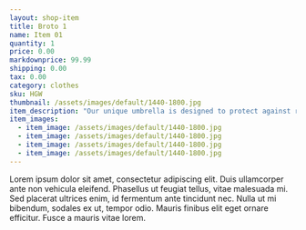 ```yaml
---
layout: shop-item
title: Broto 1
name: Item 01
quantity: 1
price: 0.00
markdownprice: 99.99
shipping: 0.00
tax: 0.00
category: clothes
sku: HGW
thumbnail: /assets/images/default/1440-1800.jpg
item_description: "Our unique umbrella is designed to protect against rain or sunlight. It is severely tested on all types of weather conditions. Don't forget to pick the right size."
item_images:
  - item_image: /assets/images/default/1440-1800.jpg
  - item_image: /assets/images/default/1440-1800.jpg
  - item_image: /assets/images/default/1440-1800.jpg
  - item_image: /assets/images/default/1440-1800.jpg
---
```

Lorem ipsum dolor sit amet, consectetur adipiscing elit. Duis ullamcorper ante non vehicula eleifend.
Phasellus ut feugiat tellus, vitae malesuada mi. Sed placerat ultrices enim, id fermentum ante tincidunt nec.
Nulla ut mi bibendum, sodales ex ut, tempor odio. Mauris finibus elit eget ornare efficitur. Fusce a mauris vitae lorem.
